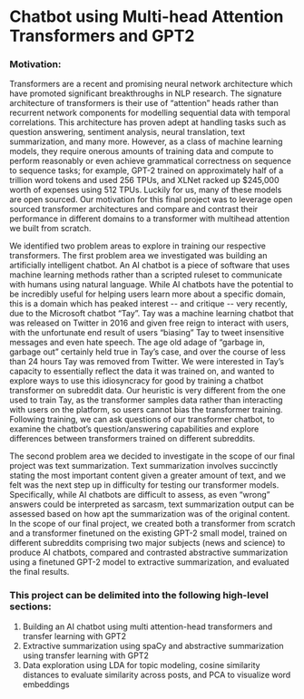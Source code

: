 # Chatbot using Multi-head Attention Transformers and GPT2

### Motivation:

Transformers are a recent and promising neural network architecture which have promoted significant breakthroughs in NLP research. The signature architecture of transformers is their use of “attention” heads rather than recurrent network components for modelling sequential data with temporal correlations. This architecture has proven adept at handling tasks such as question answering, sentiment analysis, neural translation, text summarization, and many more. However, as a class of machine learning models, they require onerous amounts of training data and compute to perform reasonably or even achieve grammatical correctness on sequence to sequence tasks; for example, GPT-2 trained on approximately half of a trillion word tokens and used 256 TPUs, and XLNet racked up $245,000 worth of expenses using 512 TPUs.
Luckily for us, many of these models are open sourced. Our motivation for this final project was to leverage open sourced transformer architectures and compare and contrast their performance in different domains to a transformer with multihead attention we built from scratch. 

We identified two problem areas to explore in training our respective transformers. The first problem area we investigated was building an artificially intelligent chatbot. An AI chatbot is a piece of software that uses machine learning methods rather than a scripted ruleset to communicate with humans using natural language. While AI chatbots have the potential to be incredibly useful for helping users learn more about a specific domain, this is a domain which has peaked interest -- and critique -- very recently, due to the Microsoft chatbot “Tay”. Tay was a machine learning chatbot that was released on Twitter in 2016 and given free reign to interact with users, with the unfortunate end result of users “biasing” Tay to tweet insensitive messages and even hate speech. The age old adage of “garbage in, garbage out” certainly held true in Tay’s case, and over the course of less than 24 hours Tay was removed from Twitter. We were interested in Tay’s capacity to essentially reflect the data it was trained on, and wanted to explore ways to use this idiosyncracy for good by training a chatbot transformer on subreddit data. Our heuristic is very different from the one used to train Tay, as the transformer samples data rather than interacting with users on the platform, so users cannot bias the transformer training. Following training, we can ask questions of our transformer chatbot, to examine the chatbot’s question/answering capabilities and explore differences between transformers trained on different subreddits. 

The second problem area we decided to investigate in the scope of our final project was text summarization. Text summarization involves succinctly stating the most important content given a greater amount of text, and we felt was the next step up in difficulty for testing our transformer models. Specifically, while AI chatbots are difficult to assess, as even “wrong” answers could be interpreted as sarcasm, text summarization output can be assessed based on how apt the summarization was of the original content. In the scope of our final project, we created both a transformer from scratch and a transformer finetuned on the existing GPT-2 small model, trained on different subreddits comprising two major subjects (news and science) to produce AI chatbots, compared and contrasted abstractive summarization using a finetuned GPT-2 model to extractive summarization, and evaluated the final results. 


### This project can be delimited into the following high-level sections:

1)	Building an AI chatbot using multi attention-head transformers and transfer learning with GPT2
2)	Extractive summarization using spaCy and abstractive summarization using transfer learning with GPT2
3)	Data exploration using LDA for topic modeling, cosine similarity distances to evaluate similarity across posts, and PCA to visualize word embeddings
